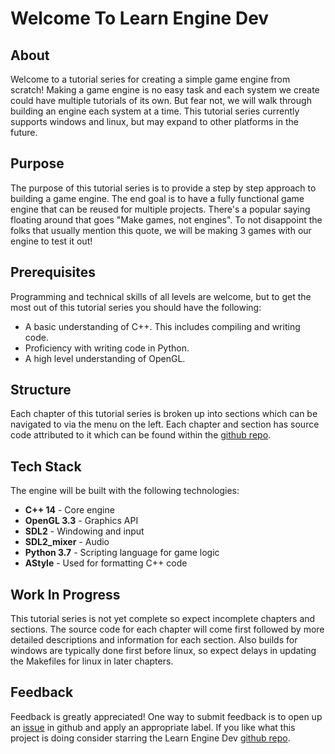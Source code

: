 # Welcome To Learn Engine Dev

## About

Welcome to a tutorial series for creating a simple game engine from scratch!  Making a game engine is no easy task and each system we create could have multiple tutorials of its own.  But fear not, we will walk through building an engine each system at a time.  This tutorial series currently supports windows and linux, but may expand to other platforms in the future.

## Purpose

The purpose of this tutorial series is to provide a step by step approach to building a game engine.  The end goal is to have a fully functional game engine that can be reused for multiple projects.  There's a popular saying floating around that goes "Make games, not engines".  To not disappoint the folks that usually mention this quote, we will be making 3 games with our engine to test it out!

## Prerequisites

Programming and technical skills of all levels are welcome, but to get the most out of this tutorial series you should have the following:

* A basic understanding of C++.  This includes compiling and writing code.
* Proficiency with writing code in Python.
* A high level understanding of OpenGL.

## Structure

Each chapter of this tutorial series is broken up into sections which can be navigated to via the menu on the left.  Each chapter and section has source code attributed to it which can be found within the [github repo](https://github.com/Chukobyte/learn-engine-dev).

## Tech Stack

The engine will be built with the following technologies:

* **C++ 14** - Core engine
* **OpenGL 3.3** - Graphics API
* **SDL2** - Windowing and input
* **SDL2_mixer** - Audio
* **Python 3.7** - Scripting language for game logic
* **AStyle** - Used for formatting C++ code

## Work In Progress

This tutorial series is not yet complete so expect incomplete chapters and sections.  The source code for each chapter will come first followed by more detailed descriptions and information for each section.  Also builds for windows are typically done first before linux, so expect delays in updating the Makefiles for linux in later chapters.

## Feedback

Feedback is greatly appreciated!  One way to submit feedback is to open up an [issue](https://github.com/Chukobyte/learn-engine-dev/issues) in github and apply an appropriate label.  If you like what this project is doing consider starring the Learn Engine Dev [github repo](https://github.com/Chukobyte/learn-engine-dev).
